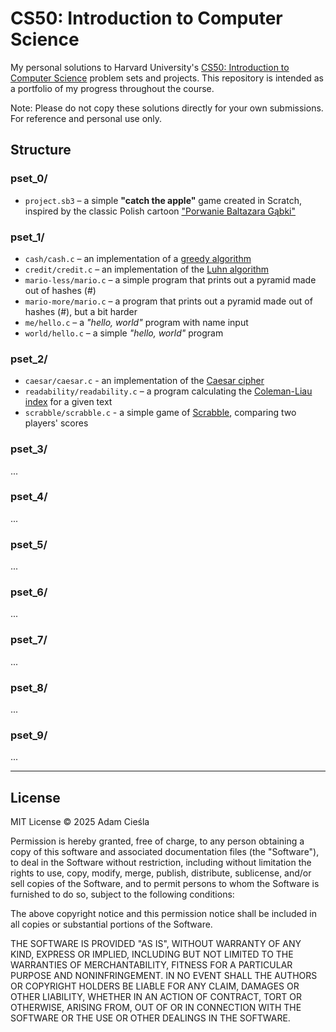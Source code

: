 # CS50: Introduction to Computer Science

My personal solutions to Harvard University's [CS50: Introduction to Computer Science](https://cs50.harvard.edu/x) problem sets and projects. This repository is intended as a portfolio of my progress throughout the course.

Note: Please do not copy these solutions directly for your own submissions. For reference and personal use only.

## Structure

### pset_0/

- `project.sb3` – a simple **"catch the apple"** game created in Scratch, inspired by the classic Polish cartoon ["Porwanie Baltazara Gąbki"](https://en.wikipedia.org/wiki/The_Abduction_of_Balthazar_Sponge_(TV_series))

### pset_1/

- `cash/cash.c` – an implementation of a [greedy algorithm](https://en.wikipedia.org/wiki/Greedy_algorithm)
- `credit/credit.c` – an implementation of the [Luhn algorithm](https://en.wikipedia.org/wiki/Luhn_algorithm)
- `mario-less/mario.c` – a simple program that prints out a pyramid made out of hashes (#)
- `mario-more/mario.c` – a program that prints out a pyramid made out of hashes (#), but a bit harder
- `me/hello.c` – a *"hello, world"* program with name input
- `world/hello.c` – a simple *"hello, world"* program

### pset_2/

- `caesar/caesar.c` - an implementation of the [Caesar cipher](https://en.wikipedia.org/wiki/Caesar_cipher)
- `readability/readability.c` – a program calculating the [Coleman-Liau index](https://en.wikipedia.org/wiki/Coleman%E2%80%93Liau_index) for a given text
- `scrabble/scrabble.c` - a simple game of [Scrabble](https://en.wikipedia.org/wiki/Scrabble), comparing two players' scores

### pset_3/

...

### pset_4/

...

### pset_5/

...

### pset_6/

...

### pset_7/

...

### pset_8/

...

### pset_9/

...

---

## License

MIT License © 2025 Adam Cieśla

Permission is hereby granted, free of charge, to any person obtaining a copy
of this software and associated documentation files (the "Software"), to deal
in the Software without restriction, including without limitation the rights
to use, copy, modify, merge, publish, distribute, sublicense, and/or sell
copies of the Software, and to permit persons to whom the Software is
furnished to do so, subject to the following conditions:

The above copyright notice and this permission notice shall be included in all
copies or substantial portions of the Software.

THE SOFTWARE IS PROVIDED "AS IS", WITHOUT WARRANTY OF ANY KIND, EXPRESS OR
IMPLIED, INCLUDING BUT NOT LIMITED TO THE WARRANTIES OF MERCHANTABILITY,
FITNESS FOR A PARTICULAR PURPOSE AND NONINFRINGEMENT. IN NO EVENT SHALL THE
AUTHORS OR COPYRIGHT HOLDERS BE LIABLE FOR ANY CLAIM, DAMAGES OR OTHER
LIABILITY, WHETHER IN AN ACTION OF CONTRACT, TORT OR OTHERWISE, ARISING FROM,
OUT OF OR IN CONNECTION WITH THE SOFTWARE OR THE USE OR OTHER DEALINGS IN THE
SOFTWARE.

